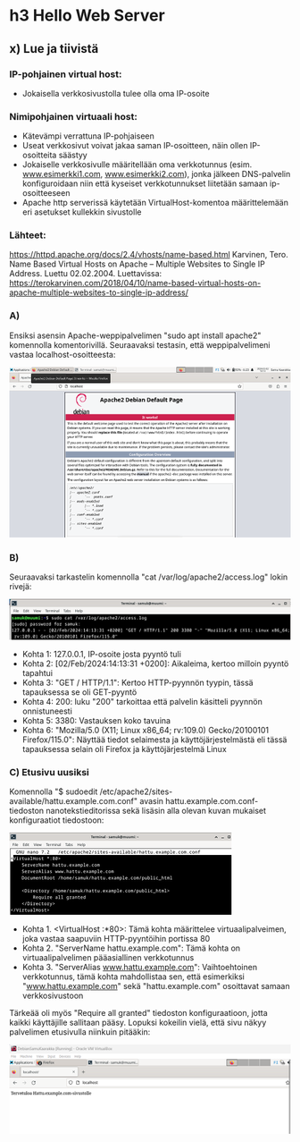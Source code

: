# h3 Hello Web Server

## x) Lue ja tiivistä

### IP-pohjainen virtual host:
-	Jokaisella verkkosivustolla tulee olla oma IP-osoite

### Nimipohjainen virtuaali host:
-	Kätevämpi verrattuna IP-pohjaiseen
-	Useat verkkosivut voivat jakaa saman IP-osoitteen, näin ollen IP-osoitteita säästyy
-	Jokaiselle verkkosivulle määritellään oma verkkotunnus (esim. www.esimerkki1.com, www.esimerkki2.com), jonka jälkeen DNS-palvelin konfiguroidaan niin että kyseiset verkkotunnukset liitetään samaan ip-osoitteeseen
-	Apache http serverissä käytetään VirtualHost-komentoa määrittelemään eri asetukset kullekkin sivustolle

### Lähteet: 
https://httpd.apache.org/docs/2.4/vhosts/name-based.html 
Karvinen, Tero. Name Based Virtual Hosts on Apache – Multiple Websites to Single IP Address. Luettu 02.02.2004. Luettavissa: https://terokarvinen.com/2018/04/10/name-based-virtual-hosts-on-apache-multiple-websites-to-single-ip-address/ 

### A) 
Ensiksi asensin Apache-weppipalvelimen "sudo apt install apache2" komennolla komentorivillä. Seuraavaksi testasin, että weppipalvelimeni vastaa localhost-osoitteesta:

![Add file: Upload](weppipalvelin.png)

### B)

Seuraavaksi tarkastelin komennolla "cat /var/log/apache2/access.log" lokin rivejä:

![Add file: Upload](loki-rivi.png)

* Kohta 1: 127.0.0.1, IP-osoite josta pyyntö tuli
* Kohta 2: [02/Feb/2024:14:13:31 +0200]: Aikaleima, kertoo milloin pyyntö tapahtui
* Kohta 3: "GET / HTTP/1.1": Kertoo HTTP-pyynnön tyypin, tässä tapauksessa se oli GET-pyyntö
* Kohta 4: 200: luku "200" tarkoittaa että palvelin käsitteli pyynnön onnistuneesti
* Kohta 5: 3380: Vastauksen koko tavuina
* Kohta 6: "Mozilla/5.0 (X11; Linux x86_64; rv:109.0) Gecko/20100101 Firefox/115.0": Näyttää tiedot selaimesta ja käyttöjärjestelmästä eli tässä tapauksessa selain oli Firefox ja käyttöjärjestelmä Linux

### C) Etusivu uusiksi

Komennolla "$ sudoedit /etc/apache2/sites-available/hattu.example.com.conf" avasin hattu.example.com.conf- tiedoston nanotekstieditorissa sekä lisäsin alla olevan kuvan mukaiset konfiguraatiot tiedostoon:

![Add file: Upload](conf-tiedosto.png)

* Kohta 1. <VirtualHost :*80>: Tämä kohta määrittelee virtuaalipalveimen, joka vastaa saapuviin HTTP-pyyntöihin portissa 80
* Kohta 2. "ServerName hattu.example.com": Tämä kohta on virtuaalipalvelimen pääasiallinen verkkotunnus
* Kohta 3. "ServerAlias www.hattu.example.com": Vaihtoehtoinen verkkotunnus, tämä kohta mahdollistaa sen, että esimerkiksi "www.hattu.example.com" sekä "hattu.example.com" osoittavat samaan verkkosivustoon

Tärkeää oli myös "Require all granted" tiedoston konfiguraatioon, jotta kaikki käyttäjille sallitaan pääsy. 
Lopuksi kokeilin vielä, että sivu näkyy palvelimen etusivulla niinkuin pitääkin: 

![Add file: Upload](local-host.png)







